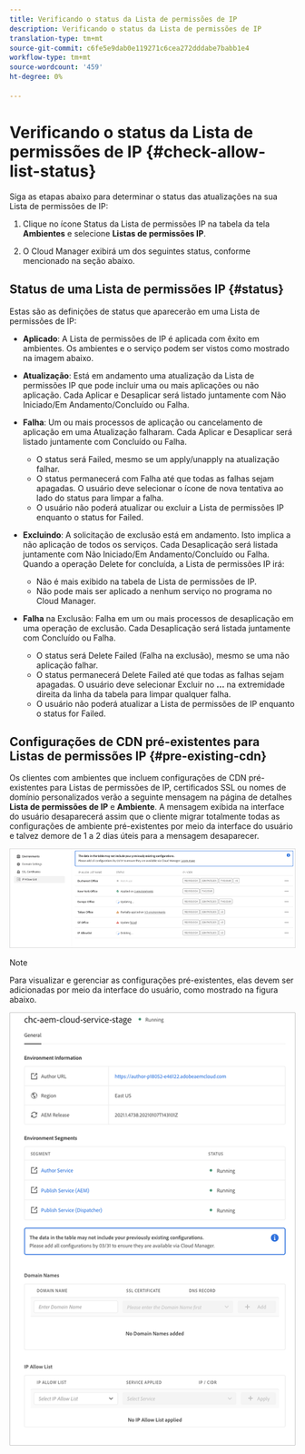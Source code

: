 ```yaml
---
title: Verificando o status da Lista de permissões de IP
description: Verificando o status da Lista de permissões de IP
translation-type: tm+mt
source-git-commit: c6fe5e9dab0e119271c6cea272dddabe7babb1e4
workflow-type: tm+mt
source-wordcount: '459'
ht-degree: 0%

---
```



# Verificando o status da Lista de permissões de IP {#check-allow-list-status}

Siga as etapas abaixo para determinar o status das atualizações na sua Lista de permissões de IP:

1. Clique no ícone Status da Lista de permissões IP na tabela da tela **Ambientes** e selecione **Listas de permissões IP**.

1. O Cloud Manager exibirá um dos seguintes status, conforme mencionado na seção abaixo.

## Status de uma Lista de permissões IP {#status}

Estas são as definições de status que aparecerão em uma Lista de permissões de IP:

* **Aplicado**: A Lista de permissões de IP é aplicada com êxito em ambientes.  Os ambientes e o serviço podem ser vistos como mostrado na imagem abaixo.

* **Atualização**: Está em andamento uma atualização da Lista de permissões IP que pode incluir uma ou mais aplicações ou não aplicação. Cada Aplicar e Desaplicar será listado juntamente com Não Iniciado/Em Andamento/Concluído ou Falha.

* **Falha**: Um ou mais processos de aplicação ou cancelamento de aplicação em uma Atualização falharam. Cada Aplicar e Desaplicar será listado juntamente com Concluído ou Falha.
   * O status será Failed, mesmo se um apply/unapply na atualização falhar.
   * O status permanecerá com Falha até que todas as falhas sejam apagadas. O usuário deve selecionar o ícone de nova tentativa ao lado do status para limpar a falha.
   * O usuário não poderá atualizar ou excluir a Lista de permissões IP enquanto o status for Failed.

* **Excluindo**: A solicitação de exclusão está em andamento. Isto implica a não aplicação de todos os serviços. Cada Desaplicação será listada juntamente com Não Iniciado/Em Andamento/Concluído ou Falha.
Quando a operação Delete for concluída, a Lista de permissões IP irá:
   * Não é mais exibido na tabela de Lista de permissões de IP.
   * Não pode mais ser aplicado a nenhum serviço no programa no Cloud Manager.

* **Falha** na Exclusão: Falha em um ou mais processos de desaplicação em uma operação de exclusão. Cada Desaplicação será listada juntamente com Concluído ou Falha.

   * O status será Delete Failed (Falha na exclusão), mesmo se uma não aplicação falhar.
   * O status permanecerá Delete Failed até que todas as falhas sejam apagadas. O usuário deve selecionar Excluir no **...** na extremidade direita da linha da tabela para limpar qualquer falha.
   * O usuário não poderá atualizar a Lista de permissões de IP enquanto o status for Failed.

## Configurações de CDN pré-existentes para Listas de permissões IP {#pre-existing-cdn}

Os clientes com ambientes que incluem configurações de CDN pré-existentes para Listas de permissões de IP, certificados SSL ou nomes de domínio personalizados verão a seguinte mensagem na página de detalhes **Lista de permissões de IP** e **Ambiente**. A mensagem exibida na interface do usuário desaparecerá assim que o cliente migrar totalmente todas as configurações de ambiente pré-existentes por meio da interface do usuário e talvez demore de 1 a 2 dias úteis para a mensagem desaparecer.

![](/help/implementing/cloud-manager/assets/ip-allow-list-1.png)

>[!NOTE]
>Para visualizar e gerenciar as configurações pré-existentes, elas devem ser adicionadas por meio da interface do usuário, como mostrado na figura abaixo.

![](/help/implementing/cloud-manager/assets/ip-allow-list-2.png)

